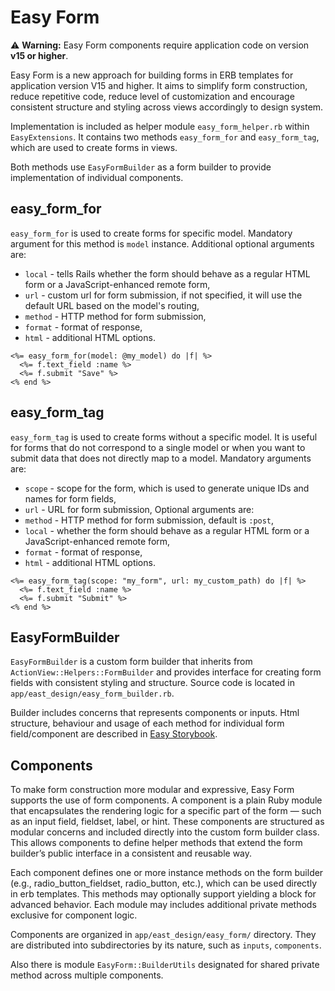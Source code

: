 # Easy Form

⚠️ **Warning:** Easy Form components require application code on version **v15 or higher**.

Easy Form is a new approach for building forms in ERB templates for application version V15 and higher. 
It aims to simplify form construction, reduce repetitive code, reduce level of customization 
and encourage consistent structure and styling across views accordingly to design system.

Implementation is included as helper module `easy_form_helper.rb` within `EasyExtensions`.
It contains two methods `easy_form_for` and `easy_form_tag`, which are used to create forms in views.

Both methods use `EasyFormBuilder` as a form builder to provide implementation of individual components.

## easy_form_for
`easy_form_for` is used to create forms for specific model. Mandatory argument for this method is `model` instance. 
Additional optional arguments are: 
- `local` - tells Rails whether the form should behave as a regular HTML form or a JavaScript-enhanced remote form,
- `url` - custom url for form submission, if not specified, it will use the default URL based on the model's routing,
- `method` - HTTP method for form submission,
- `format` - format of response,
- `html` - additional HTML options.

```erb title="example of method usage"
<%= easy_form_for(model: @my_model) do |f| %>
  <%= f.text_field :name %>
  <%= f.submit "Save" %>
<% end %>
```

## easy_form_tag
`easy_form_tag` is used to create forms without a specific model.
It is useful for forms that do not correspond to a single model or when you want to submit data that does not directly map to a model.
Mandatory arguments are:
- `scope` - scope for the form, which is used to generate unique IDs and names for form fields,
- `url` - URL for form submission,
Optional arguments are:
- `method` - HTTP method for form submission, default is `:post`,
- `local` - whether the form should behave as a regular HTML form or a JavaScript-enhanced remote form,
- `format` - format of response,
- `html` - additional HTML options.

```erb title="example of method usage"
<%= easy_form_tag(scope: "my_form", url: my_custom_path) do |f| %>
  <%= f.text_field :name %>
  <%= f.submit "Submit" %>
<% end %>
```

## EasyFormBuilder
`EasyFormBuilder` is a custom form builder that inherits from `ActionView::Helpers::FormBuilder` 
and provides interface for creating form fields with consistent styling and structure.
Source code is located in `app/east_design/easy_form_builder.rb`.

Builder includes concerns that represents components or inputs. 
Html structure, behaviour and usage of each method for individual form field/component are described
in [Easy Storybook](https://es.easyproject.com/easy_storybook).

## Components
To make form construction more modular and expressive, Easy Form supports the use of form components.
A component is a plain Ruby module that encapsulates the rendering logic for a specific part of the form — such as an input field, fieldset, label, or hint.
These components are structured as modular concerns and included directly into the custom form builder class. 
This allows components to define helper methods that extend the form builder’s public interface in a consistent and reusable way.

Each component defines one or more instance methods on the form builder (e.g., radio_button_fieldset, radio_button, etc.), 
which can be used directly in erb templates. This methods may optionally support yielding a block for advanced behavior.
Each module may includes additional private methods exclusive for component logic.

Components are organized in `app/east_design/easy_form/` directory. 
They are distributed into subdirectories by its nature, such as `inputs`, `components`.

Also there is module `EasyForm::BuilderUtils` designated for shared private method across multiple components.
